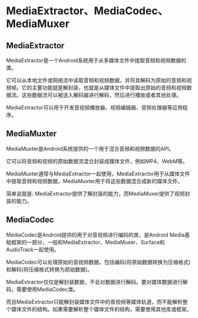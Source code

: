 # MediaExtractor、MediaCodec、MediaMuxer


## MediaExtractor

MediaExtractor是一个Android系统用于从多媒体文件中提取音频和视频数据的类。   

它可以从本地文件或网络流中读取音频和视频数据，并将其解码为原始的音频和视频帧。它的主要功能就是解封装，也就是从媒体文件中提取出原始的音频和视频数据流。这些数据流可以被送入解码器进行解码，然后进行播放或者其他处理。      

MediaExtractor可以用于开发音视频播放器、视频编辑器、音频处理器等应用程序。


## MediaMuxter

MediaMuxter是Android系统提供的一个用于混合音频和视频数据的API。    

它可以将音频和视频的原始数据流混合封装成媒体文件，例如MP4、WebM等。    

MediaMuxter通常与MediaExtractor一起使用，MediaExtractor用于从媒体文件中提取音频和视频数据，MediaMuxter用于将这些数据混合成新的媒体文件。   

简单说就是: MediaExtractor提供了解封装的能力，而MediaMuxer提供了视频封装的能力。   


## MediaCodec

MediaCodec是Android提供的用于对音视频进行编码的类，是Android Media基础框架的一部分，一般和MediaExtractor、MediaMuxer、Surface和AudioTrack一起使用。 


MediaCodec可以处理原始的音视频数据，包括编码(将原始数据转换为压缩格式)和解码(将压缩格式转换为原始数据)。    



MediaExtractor仅仅是解封装数据，不会对数据进行解码。要对媒体数据进行解码，需要使用MediaCodec类。    

而且MediaExtractor只能解封装媒体文件中的音视频等媒体轨道，而不能解析整个媒体文件的结构。如果需要解析整个媒体文件的结构，需要使用其他库或框架。   

 
